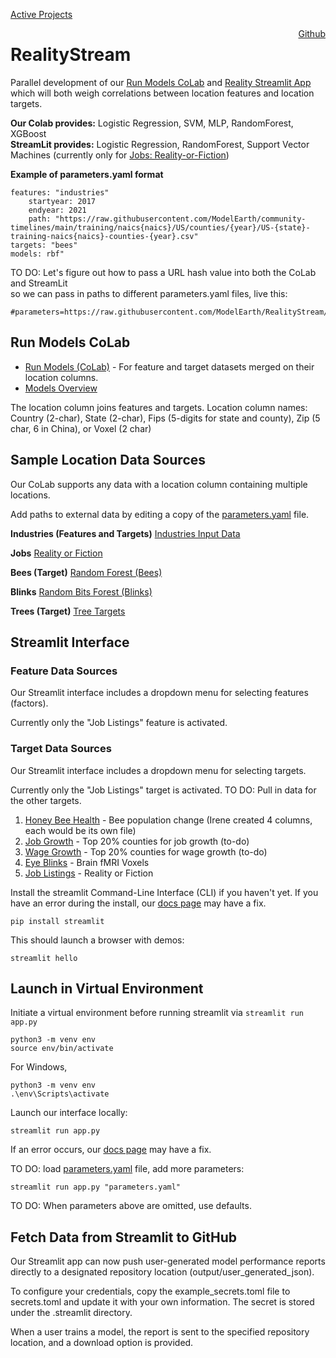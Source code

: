 [Active Projects](/projects)

<a href="https://github.com/ModelEarth/RealityStream/" style="float:right">Github</a>
# RealityStream
Parallel development of our [Run Models CoLab](input/industries) and [Reality Streamlit App](https://reality.streamlit.app/)  
which will both weigh correlations between location features and location targets.

**Our Colab provides:** Logistic Regression, SVM, MLP, RandomForest, XGBoost  
**StreamLit provides:** Logistic Regression, RandomForest, Support Vector Machines (currently only for [Jobs: Reality-or-Fiction](output/jobs))

**Example of parameters.yaml format**

	features: "industries"
		startyear: 2017
		endyear: 2021
	 	path: "https://raw.githubusercontent.com/ModelEarth/community-timelines/main/training/naics{naics}/US/counties/{year}/US-{state}-training-naics{naics}-counties-{year}.csv"
	targets: "bees"
	models: rbf"


TO DO: Let's figure out how to pass a URL hash value into both the CoLab and StreamLit  
so we can pass in paths to different parameters.yaml files, live this: 

	#parameters=https://raw.githubusercontent.com/ModelEarth/RealityStream/main/parameters.yaml

## Run Models CoLab

- [Run Models (CoLab)](input/industries) - For feature and target datasets merged on their location columns.
- [Models Overview](models)

The location column joins features and targets. Location column names:  
Country (2-char), State (2-char), Fips (5-digits for state and county), Zip (5 char, 6 in China), or Voxel (2 char)

## Sample Location Data Sources

Our CoLab supports any data with a location column containing multiple locations.  

Add paths to external data by editing a copy of the [parameters.yaml](https://github.com/ModelEarth/RealityStream/blob/main/parameters.yaml) file.

**Industries (Features and Targets)**
<a href="input/industries/">Industries Input Data</a>

**Jobs**
<a href="models/reality-or-fiction/">Reality or Fiction</a>

**Bees (Target)**
<a href="input/bees/">Random Forest (Bees)</a>

**Blinks**
<a href="models/random-bits-forest/">Random Bits Forest (Blinks)</a><br>

**Trees (Target)**
[Tree Targets](input/trees/)


## Streamlit Interface

### Feature Data Sources

Our Streamlit interface includes a dropdown menu for selecting features (factors).

Currently only the "Job Listings" feature is activated.

### Target Data Sources

Our Streamlit interface includes a dropdown menu for selecting targets.

Currently only the "Job Listings" target is activated.
TO DO: Pull in data for the other targets. 

1. [Honey Bee Health](input/bees/) - Bee population change (Irene created 4 columns, each would be its own file)
2. [Job Growth](input/industries/) - Top 20% counties for job growth (to-do)
3. [Wage Growth](input/industries/) - Top 20% counties for wage growth (to-do)
4. [Eye Blinks](output/blinks/) - Brain fMRI Voxels
5. [Job Listings](output/jobs/) - Reality or Fiction

Install the streamlit Command-Line Interface (CLI) if you haven't yet.
If you have an error during the install, our [docs page](docs) may have a fix.

	pip install streamlit

This should launch a browser with demos:

	streamlit hello

## Launch in Virtual Environment

Initiate a virtual environment before running streamlit via `streamlit run app.py`

	python3 -m venv env
	source env/bin/activate

For Windows,

	python3 -m venv env
	.\env\Scripts\activate


Launch our interface locally:

	streamlit run app.py


If an error occurs, our [docs page](docs) may have a fix.

<!--
To also try:

	streamlit run https://raw.githubusercontent.com/streamlit/reality/master/app.py
-->
TO DO: load [parameters.yaml](parameters.yaml) file, add more parameters:

	streamlit run app.py "parameters.yaml"

TO DO: When parameters above are omitted, use defaults.


## Fetch Data from Streamlit to GitHub

Our Streamlit app can now push user-generated model performance reports directly to a designated repository location (output/user_generated_json).

To configure your credentials, copy the example_secrets.toml file to secrets.toml and update it with your own information. The secret is stored under the .streamlit directory.

When a user trains a model, the report is sent to the specified repository location, and a download option is provided.



